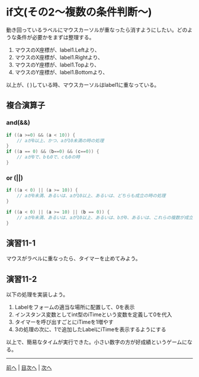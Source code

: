 # if文(その2～複数の条件判断～)
動き回っているラベルにマウスカーソルが重なったら消すようにしたい。どのような条件が必要かをまずは整理する。

1. マウスのX座標が、label1.Leftより、
2. マウスのX座標が、label1.Rightより、
3. マウスのY座標が、label1.Topより、
4. マウスのY座標が、label1.Bottomより、

以上が、( )している時、マウスカーソルはlabel1に重なっている。

## 複合演算子
### and(&&)

```cs
if ((a >=0) && (a < 10)) {
    // aが0以上、かつ、aが10未満の時の処理
}
if ((a == 0) && (b==0) && (c==0)) {
    // aが0で、bも0で、cも0の時
}
```

### or (||)

```cs
if ((a < 0) || (a >= 10)) {
    // aが0未満、あるいは、aが10以上、あるいは、どちらも成立の時の処理
}

if ((a < 0) || (a >= 10) || (b == 0)) {
    // aが0未満、あるいは、aが10以上、あるいは、bが0、あるいは、これらの複数が成立する時の処理
}


```

## 演習11-1
マウスがラベルに重なったら、タイマーを止めてみよう。

## 演習11-2
以下の処理を実装しよう。

1.	Labelをフォームの適当な場所に配置して、0を表示
2.	インスタンス変数としてint型のiTimeという変数を定義して0を代入
3.	タイマーを呼び出すごとにiTimeを1増やす
4.	3の処理の次に、1で追加したLabelにiTimeを表示するようにする

以上で、簡易なタイムが実行できた。小さい数字の方が好成績というゲームになる。

---

[前へ](10.md) | [目次へ](README.md#%E7%9B%AE%E6%AC%A1) | [次へ](12.md)
